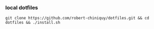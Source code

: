 ### local dotfiles
`git clone https://github.com/robert-chiniquy/dotfiles.git && cd dotfiles && ./install.sh`
